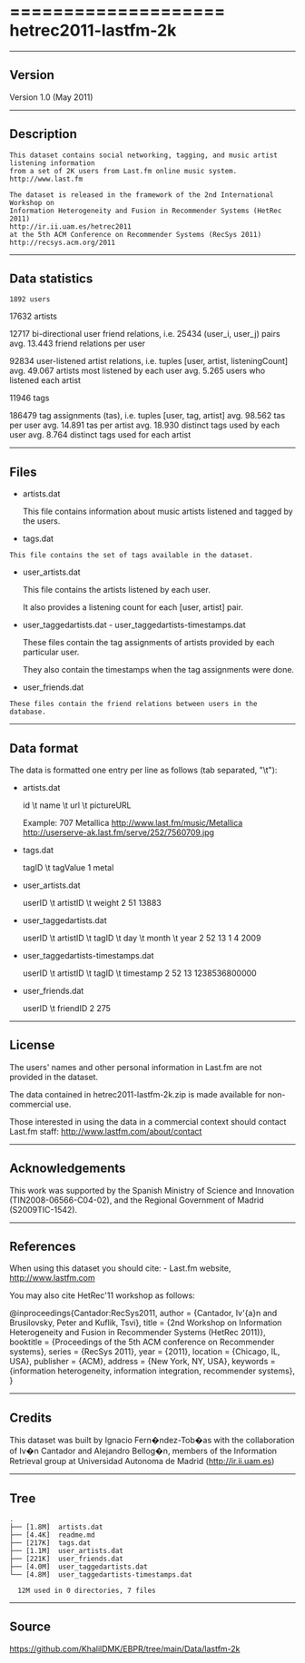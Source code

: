 
====================
hetrec2011-lastfm-2k
====================

-------
Version
-------

Version 1.0 (May 2011)

-----------
Description
-----------

    This dataset contains social networking, tagging, and music artist listening information 
    from a set of 2K users from Last.fm online music system.
    http://www.last.fm 

    The dataset is released in the framework of the 2nd International Workshop on 
    Information Heterogeneity and Fusion in Recommender Systems (HetRec 2011) 
    http://ir.ii.uam.es/hetrec2011 
    at the 5th ACM Conference on Recommender Systems (RecSys 2011)
    http://recsys.acm.org/2011 

---------------
Data statistics
---------------

    1892 users
   17632 artists
      
   12717 bi-directional user friend relations, i.e. 25434 (user_i, user_j) pairs
         avg. 13.443 friend relations per user
         
   92834 user-listened artist relations, i.e. tuples [user, artist, listeningCount]
         avg. 49.067 artists most listened by each user
         avg. 5.265 users who listened each artist
            
   11946 tags  
   
  186479 tag assignments (tas), i.e. tuples [user, tag, artist]
         avg. 98.562 tas per user
         avg. 14.891 tas per artist
         avg. 18.930 distinct tags used by each user
         avg. 8.764 distinct tags used for each artist

-----
Files
-----
   	    
   * artists.dat
   
        This file contains information about music artists listened and tagged by the users.
   
   * tags.dat
   
   	This file contains the set of tags available in the dataset.

   * user_artists.dat
   
        This file contains the artists listened by each user.
        
        It also provides a listening count for each [user, artist] pair.

   * user_taggedartists.dat - user_taggedartists-timestamps.dat
   
        These files contain the tag assignments of artists provided by each particular user.
        
        They also contain the timestamps when the tag assignments were done.
   
   * user_friends.dat
   
   	These files contain the friend relations between users in the database.
     
-----------
Data format
-----------

   The data is formatted one entry per line as follows (tab separated, "\t"):

   * artists.dat
   
        id \t name \t url \t pictureURL

        Example:
        707	Metallica	http://www.last.fm/music/Metallica	http://userserve-ak.last.fm/serve/252/7560709.jpg

   * tags.dat
 
        tagID \t tagValue
        1	metal
 
   * user_artists.dat
   
        userID \t artistID \t weight
        2	51	13883
   
   * user_taggedartists.dat
  
        userID \t artistID \t tagID \t day \t month \t year
        2	52	13	1	4	2009  
  
   * user_taggedartists-timestamps.dat

        userID \t artistID \t tagID \t timestamp
        2	52	13	1238536800000

   * user_friends.dat

        userID \t friendID
        2	275

------- 
License
-------

   The users' names and other personal information in Last.fm are not provided in the dataset.

   The data contained in hetrec2011-lastfm-2k.zip is made available for non-commercial use.
   
   Those interested in using the data in a commercial context should contact Last.fm staff:
   http://www.lastfm.com/about/contact

----------------
Acknowledgements
----------------

   This work was supported by the Spanish Ministry of Science and Innovation (TIN2008-06566-C04-02), 
   and the Regional Government of Madrid (S2009TIC-1542).

----------
References
----------

   When using this dataset you should cite:
      - Last.fm website, http://www.lastfm.com

   You may also cite HetRec'11 workshop as follows:

   @inproceedings{Cantador:RecSys2011,
      author = {Cantador, Iv\'{a}n and Brusilovsky, Peter and Kuflik, Tsvi},
      title = {2nd Workshop on Information Heterogeneity and Fusion in Recommender Systems (HetRec 2011)},
      booktitle = {Proceedings of the 5th ACM conference on Recommender systems},
      series = {RecSys 2011},
      year = {2011},
      location = {Chicago, IL, USA},
      publisher = {ACM},
      address = {New York, NY, USA},
      keywords = {information heterogeneity, information integration, recommender systems},
   } 

-------
Credits
-------

   This dataset was built by Ignacio Fern�ndez-Tob�as with the collaboration of Iv�n Cantador and Alejandro Bellog�n, 
   members of the Information Retrieval group at Universidad Autonoma de Madrid (http://ir.ii.uam.es)

----
Tree
----
```
.
├── [1.8M]  artists.dat
├── [4.4K]  readme.md
├── [217K]  tags.dat
├── [1.1M]  user_artists.dat
├── [221K]  user_friends.dat
├── [4.0M]  user_taggedartists.dat
└── [4.8M]  user_taggedartists-timestamps.dat

  12M used in 0 directories, 7 files
```

------
Source
------
https://github.com/KhalilDMK/EBPR/tree/main/Data/lastfm-2k